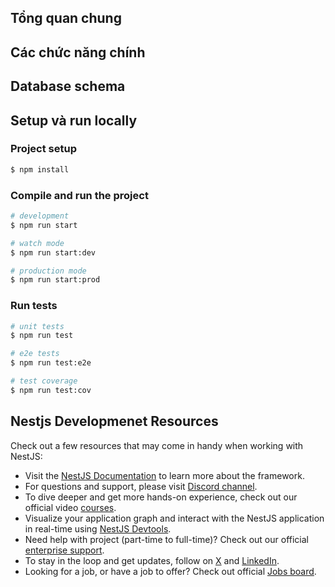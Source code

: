 ## Tổng quan chung



## Các chức năng chính

## Database schema

## Setup và run locally

### Project setup

```bash
$ npm install
```

### Compile and run the project

```bash
# development
$ npm run start

# watch mode
$ npm run start:dev

# production mode
$ npm run start:prod
```

### Run tests

```bash
# unit tests
$ npm run test

# e2e tests
$ npm run test:e2e

# test coverage
$ npm run test:cov
```

## Nestjs Developmenet Resources

Check out a few resources that may come in handy when working with NestJS:

- Visit the [NestJS Documentation](https://docs.nestjs.com) to learn more about the framework.
- For questions and support, please visit [Discord channel](https://discord.gg/G7Qnnhy).
- To dive deeper and get more hands-on experience, check out our official video [courses](https://courses.nestjs.com/).
- Visualize your application graph and interact with the NestJS application in real-time using [NestJS Devtools](https://devtools.nestjs.com).
- Need help with project (part-time to full-time)? Check out our official [enterprise support](https://enterprise.nestjs.com).
- To stay in the loop and get updates, follow on [X](https://x.com/nestframework) and [LinkedIn](https://linkedin.com/company/nestjs).
- Looking for a job, or have a job to offer? Check out official [Jobs board](https://jobs.nestjs.com).